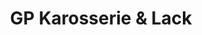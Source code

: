 ---
title: "GP Karosserie & Lack"
url: /hueckeswagen/gp-karosserie-und-lack/
shop: Autowerkstatt
---